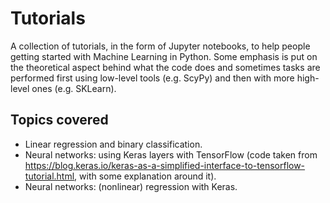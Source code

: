 # Tutorials

A collection of tutorials, in the form of Jupyter notebooks, to help people getting started with Machine Learning in Python. Some emphasis is put on the theoretical aspect behind what the code does and sometimes tasks are performed first using low-level tools (e.g. ScyPy) and then with more high-level ones (e.g. SKLearn).

## Topics covered

* Linear regression and binary classification.
* Neural networks: using Keras layers with TensorFlow (code taken from https://blog.keras.io/keras-as-a-simplified-interface-to-tensorflow-tutorial.html, with some explanation around it).
* Neural networks: (nonlinear) regression with Keras.